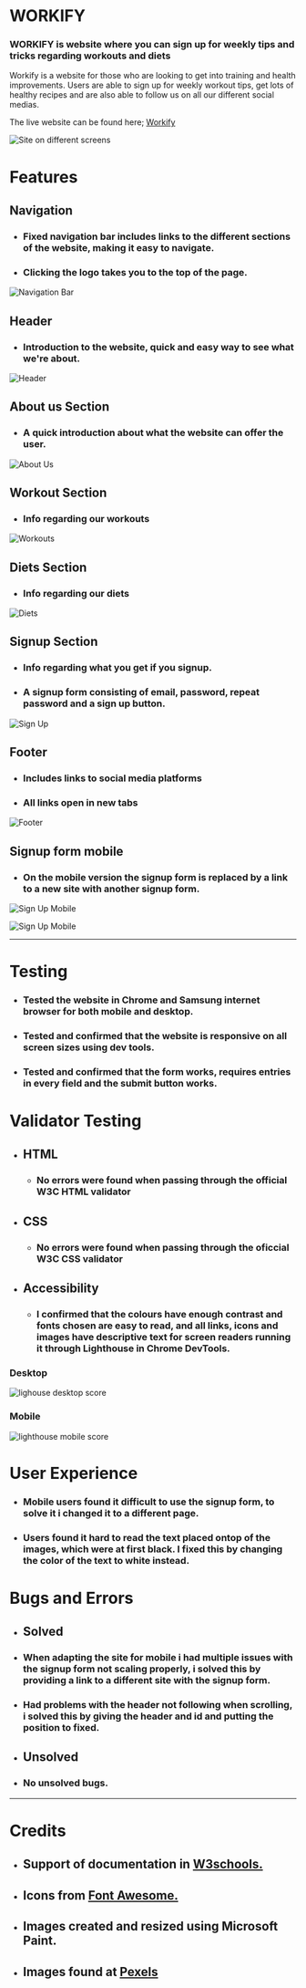 # WORKIFY

### WORKIFY is website where you can sign up for weekly tips and tricks regarding workouts and diets


Workify is a website for those who are looking to get into training and health improvements. Users are able to sign up for weekly workout tips, get lots of healthy recipes and are also able to follow us on all our different social medias.

The live website can be found here; [Workify](https://mattheuskasa.github.io/Workify/)

![Site on different screens](md/WorkifyMD.png)



# Features

## Navigation

- ### Fixed navigation bar includes links to the different sections of the website, making it easy to navigate.
- ### Clicking the logo takes you to the top of the page.

![Navigation Bar](md/workify-navbar.png)

## Header
- ### Introduction to the website, quick and easy way to see what we're about.


![Header](md/workify-header.png)

## About us Section
- ### A quick introduction about what the website can offer the user.

![About Us](md/workify-aboutus.png)

## Workout Section
- ### Info regarding our workouts

![Workouts](md/workify-workouts.png)

## Diets Section
- ### Info regarding our diets

![Diets](md/workify-diets.png)

## Signup Section
- ### Info regarding what you get if you signup.
- ### A signup form consisting of email, password, repeat password and a sign up button.

![Sign Up](md/workify-signup.png)

## Footer
- ### Includes links to social media platforms
- ### All links open in new tabs

![Footer](md/workify-footer.png)

## Signup form mobile
- ### On the mobile version the signup form is replaced by a link to a new site with another signup form.

![Sign Up Mobile](md/workify-signup-mobile.png)

![Sign Up Mobile](md/workify-signupform.png)

---

# Testing
- ### Tested the website in Chrome and Samsung internet browser for both mobile and desktop.
- ### Tested and confirmed that the website is responsive on all screen sizes using dev tools.
- ### Tested and confirmed that the form works, requires entries in every field and the submit button works.

# Validator Testing
- ## HTML
  - ### No errors were found when passing through the official W3C HTML validator

- ## CSS
  - ### No errors were found when passing through the oficcial W3C CSS validator

- ## Accessibility
  - ### I confirmed that the colours have enough contrast and fonts chosen are easy to read, and all links, icons and images have descriptive text for screen readers running it through Lighthouse in Chrome DevTools.

### Desktop

  ![lighouse desktop score](md/workify-lighthouse-desktop.jpg)

### Mobile

  ![lighthouse mobile score](md/workify-lighthouse-mobile.jpg)

  # User Experience

  - ### Mobile users found it difficult to use the signup form, to solve it i changed it to a different page.
  - ### Users found it hard to read the text placed ontop of the images, which were at first black. I fixed this by changing the color of the text to white instead.

  # Bugs and Errors

  - ## Solved

  - ### When adapting the site for mobile i had multiple issues with the signup form not scaling properly, i solved this by providing a link to a different site with the signup form.
  - ### Had problems with the header not following when scrolling, i solved this by giving the header and id and putting the position to fixed.

  - ## Unsolved

  - ### No unsolved bugs.

---

 # Credits

 - ## Support of documentation in [W3schools.](https://www.w3schools.com/)
 - ## Icons from [Font Awesome.](https://fontawesome.com/)
 - ## Images created and resized using Microsoft Paint.
 - ## Images found at [Pexels](https://www.pexels.com/)